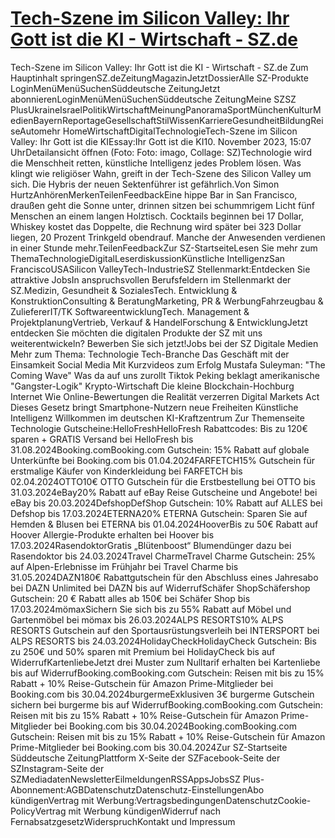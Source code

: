 # [Tech-Szene im Silicon Valley: Ihr Gott ist die KI - Wirtschaft - SZ.de](https://www.sueddeutsche.de/wirtschaft/ki-silicon-valley-andreessen-effective-accelerationism-1.6301648)

Tech-Szene im Silicon Valley: Ihr Gott ist die KI - Wirtschaft - SZ.de Zum Hauptinhalt springenSZ.deZeitungMagazinJetztDossierAlle SZ-Produkte LoginMenüMenüSuchenSüddeutsche ZeitungJetzt abonnierenLoginMenüMenüSuchenSüddeutsche ZeitungMeine SZSZ PlusUkraineIsraelPolitikWirtschaftMeinungPanoramaSportMünchenKulturMedienBayernReportageGesellschaftStilWissenKarriereGesundheitBildungReiseAutomehr HomeWirtschaftDigitalTechnologieTech-Szene im Silicon Valley: Ihr Gott ist die KIEssay:Ihr Gott ist die KI10. November 2023, 15:07 UhrDetailansicht öffnen (Foto: Foto: imago, Collage: SZ)Technologie wird die Menschheit retten, künstliche Intelligenz jedes Problem lösen. Was klingt wie religiöser Wahn, greift in der Tech-Szene des Silicon Valley um sich. Die Hybris der neuen Sektenführer ist gefährlich.Von Simon HurtzAnhörenMerkenTeilenFeedbackEine hippe Bar in San Francisco, draußen geht die Sonne unter, drinnen sitzen bei schummrigem Licht fünf Menschen an einem langen Holztisch. Cocktails beginnen bei 17 Dollar, Whiskey kostet das Doppelte, die Rechnung wird später bei 323 Dollar liegen, 20 Prozent Trinkgeld obendrauf. Manche der Anwesenden verdienen in einer Stunde mehr.TeilenFeedbackZur SZ-StartseiteLesen Sie mehr zum ThemaTechnologieDigitalLeserdiskussionKünstliche IntelligenzSan FranciscoUSASilicon ValleyTech-IndustrieSZ Stellenmarkt:Entdecken Sie attraktive JobsIn anspruchsvollen Berufsfeldern im Stellenmarkt der SZ.Medizin, Gesundheit & SozialesTech. Entwicklung & KonstruktionConsulting & BeratungMarketing, PR & WerbungFahrzeugbau & ZuliefererIT/TK SoftwareentwicklungTech. Management & ProjektplanungVertrieb, Verkauf & HandelForschung & EntwicklungJetzt entdecken Sie möchten die digitalen Produkte der SZ mit uns weiterentwickeln? Bewerben Sie sich jetzt!Jobs bei der SZ Digitale Medien Mehr zum Thema: Technologie Tech-Branche Das Geschäft mit der Einsamkeit Social Media Mit Kurzvideos zum Erfolg Mustafa Suleyman: "The Coming Wave" Was da auf uns zurollt Tiktok Peking beklagt amerikanische "Gangster-Logik" Krypto-Wirtschaft Die kleine Blockchain-Hochburg Internet Wie Online-Bewertungen die Realität verzerren Digital Markets Act Dieses Gesetz bringt Smartphone-Nutzern neue Freiheiten Künstliche Intelligenz Willkommen im deutschen KI-Kraftzentrum Zur Themenseite Technologie Gutscheine:HelloFreshHelloFresh Rabattcodes: Bis zu 120€ sparen + GRATIS Versand bei HelloFresh bis 31.08.2024Booking.comBooking.com Gutschein: 15% Rabatt auf globale Unterkünfte bei Booking.com bis 01.04.2024FARFETCH15% Gutschein für erstmalige Käufer von Kinderkleidung bei FARFETCH bis 02.04.2024OTTO10€ OTTO Gutschein für die Erstbestellung bei OTTO bis 31.03.2024eBay20% Rabatt auf eBay Reise Gutscheine und Angebote! bei eBay bis 20.03.2024DefshopDefShop Gutschein: 10% Rabatt auf ALLES bei Defshop bis 17.03.2024ETERNA20% ETERNA Gutschein: Sparen Sie auf Hemden & Blusen bei ETERNA bis 01.04.2024HooverBis zu 50€ Rabatt auf Hoover Allergie-Produkte erhalten bei Hoover bis 17.03.2024RasendoktorGratis „Blütenboost“ Blumendünger dazu bei Rasendoktor bis 24.03.2024Travel CharmeTravel Charme Gutschein: 25% auf Alpen-Erlebnisse im Frühjahr bei Travel Charme bis 31.05.2024DAZN180€ Rabattgutschein für den Abschluss eines Jahresabo bei DAZN Unlimited bei DAZN bis auf WiderrufSchäfer ShopSchäfershop Gutschein: 20 € Rabatt alles ab 150€ bei Schäfer Shop bis 17.03.2024mömaxSichern Sie sich bis zu 55% Rabatt auf Möbel und Gartenmöbel bei mömax bis 26.03.2024ALPS RESORTS10% ALPS RESORTS Gutschein auf den Sportausrüstungsverleih bei INTERSPORT bei ALPS RESORTS bis 24.03.2024HolidayCheckHolidayCheck Gutschein: Bis zu 250€ und 50% sparen mit Premium bei HolidayCheck bis auf WiderrufKartenliebeJetzt drei Muster zum Nulltarif erhalten bei Kartenliebe bis auf WiderrufBooking.comBooking.com Gutschein: Reisen mit bis zu 15% Rabatt + 10% Reise-Gutschein für Amazon Prime-Mitglieder bei Booking.com bis 30.04.2024burgermeExklusiven 3€ burgerme Gutschein sichern bei burgerme bis auf WiderrufBooking.comBooking.com Gutschein: Reisen mit bis zu 15% Rabatt + 10% Reise-Gutschein für Amazon Prime-Mitglieder bei Booking.com bis 30.04.2024Booking.comBooking.com Gutschein: Reisen mit bis zu 15% Rabatt + 10% Reise-Gutschein für Amazon Prime-Mitglieder bei Booking.com bis 30.04.2024Zur SZ-Startseite Süddeutsche ZeitungPlattform X-Seite der SZFacebook-Seite der SZInstagram-Seite der SZMediadatenNewsletterEilmeldungenRSSAppsJobsSZ Plus-Abonnement:AGBDatenschutzDatenschutz-EinstellungenAbo kündigenVertrag mit Werbung:VertragsbedingungenDatenschutzCookie-PolicyVertrag mit Werbung kündigenWiderruf nach FernabsatzgesetzWiderspruchKontakt und Impressum